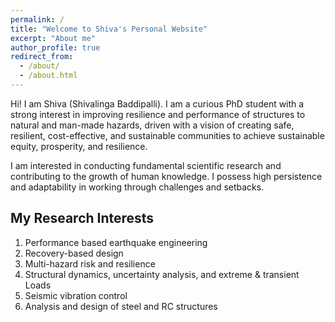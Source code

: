 ```yaml
---
permalink: /
title: "Welcome to Shiva's Personal Website"
excerpt: "About me"
author_profile: true
redirect_from: 
  - /about/
  - /about.html
---
```


Hi! I am Shiva (Shivalinga Baddipalli). I am a curious PhD student with a strong interest in improving resilience and performance of structures to natural and man-made hazards, driven with a vision of creating safe, resilient, cost-effective, and sustainable communities to achieve sustainable equity, prosperity, and resilience.



I am interested in conducting fundamental scientific research and contributing to the growth of human knowledge. I possess high persistence and adaptability in working through challenges and setbacks. 

My Research Interests
---
1. Performance based earthquake engineering
2. Recovery-based design
3. Multi-hazard risk and resilience
4. Structural dynamics, uncertainty analysis, and extreme & transient Loads 
1. Seismic vibration control
1. Analysis and design of steel and RC structures
